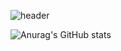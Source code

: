 ![header](https://capsule-render.vercel.app/api?type=rounded)

![Anurag's GitHub stats](https://github-readme-stats.vercel.app/api?username=kssyb6&show_icons=true&theme=cobalt)


